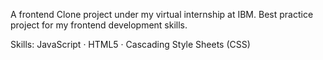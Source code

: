 A frontend Clone project under my virtual internship at IBM. Best practice project for my frontend development skills.

Skills: JavaScript · HTML5 · Cascading Style Sheets (CSS)
